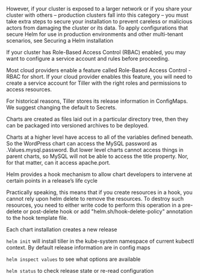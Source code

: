 However, if your cluster is exposed to a larger network or if you share your cluster with others – production clusters fall into this category – you must take extra steps to secure your installation to prevent careless or malicious actors from damaging the cluster or its data. To apply configurations that secure Helm for use in production environments and other multi-tenant scenarios, see Securing a Helm installation

If your cluster has Role-Based Access Control (RBAC) enabled, you may want to configure a service account and rules before proceeding.

Most cloud providers enable a feature called Role-Based Access Control - RBAC for short. If your cloud provider enables this feature, you will need to create a service account for Tiller with the right roles and permissions to access resources.

For historical reasons, Tiller stores its release information in ConfigMaps. We suggest changing the default to Secrets.

Charts are created as files laid out in a particular directory tree, then they can be packaged into versioned archives to be deployed.

Charts at a higher level have access to all of the variables defined beneath. So the WordPress chart can access the MySQL password as .Values.mysql.password. But lower level charts cannot access things in parent charts, so MySQL will not be able to access the title property. Nor, for that matter, can it access apache.port.

Helm provides a hook mechanism to allow chart developers to intervene at certain points in a release’s life cycle

Practically speaking, this means that if you create resources in a hook, you cannot rely upon helm delete to remove the resources. To destroy such resources, you need to either write code to perform this operation in a pre-delete or post-delete hook or add "helm.sh/hook-delete-policy" annotation to the hook template file.

Each chart installation creates a new release

`helm init` will install tiller in the kube-system namespace of current kubectl context. By default release information are in config maps

`helm inspect values` to see what options are available

`helm status` to check release state or re-read configuration
